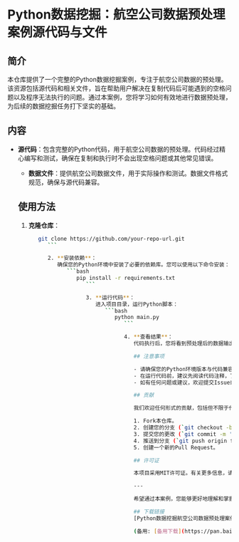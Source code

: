 # Python数据挖掘：航空公司数据预处理案例源代码与文件

## 简介

本仓库提供了一个完整的Python数据挖掘案例，专注于航空公司数据的预处理。该资源包括源代码和相关文件，旨在帮助用户解决在复制代码后可能遇到的空格问题以及程序无法执行的问题。通过本案例，您将学习如何有效地进行数据预处理，为后续的数据挖掘任务打下坚实的基础。

## 内容

- **源代码**：包含完整的Python代码，用于航空公司数据的预处理。代码经过精心编写和测试，确保在复制和执行时不会出现空格问题或其他常见错误。

  - **数据文件**：提供航空公司数据文件，用于实际操作和测试。数据文件格式规范，确保与源代码兼容。

  ## 使用方法

  1. **克隆仓库**：
     ```bash
        git clone https://github.com/your-repo-url.git
           ```

           2. **安装依赖**：
              确保您的Python环境中安装了必要的依赖库。您可以使用以下命令安装：
                 ```bash
                    pip install -r requirements.txt
                       ```

                       3. **运行代码**：
                          进入项目目录，运行Python脚本：
                             ```bash
                                python main.py
                                   ```

                                   4. **查看结果**：
                                      代码执行后，您将看到预处理后的数据输出，以及相关的统计信息和可视化结果。

                                      ## 注意事项

                                      - 请确保您的Python环境版本与代码兼容。
                                      - 在运行代码前，建议先阅读代码注释，了解每个步骤的具体操作。
                                      - 如有任何问题或建议，欢迎提交Issue或Pull Request。

                                      ## 贡献

                                      我们欢迎任何形式的贡献，包括但不限于代码优化、文档改进、新功能开发等。请遵循以下步骤：

                                      1. Fork本仓库。
                                      2. 创建您的分支 (`git checkout -b feature/your-feature`)。
                                      3. 提交您的更改 (`git commit -m 'Add some feature'`)。
                                      4. 推送到分支 (`git push origin feature/your-feature`)。
                                      5. 创建一个新的Pull Request。

                                      ## 许可证

                                      本项目采用MIT许可证。有关更多信息，请参阅[LICENSE](LICENSE)文件。

                                      ---

                                      希望通过本案例，您能够更好地理解和掌握Python数据挖掘中的数据预处理技术。如果您有任何问题或建议，请随时联系我们。

                                      ## 下载链接
                                      [Python数据挖掘航空公司数据预处理案例源代码与文件](https://pan.quark.cn/s/05a02199b69d) 

                                      (备用: [备用下载](https://pan.baidu.com/s/1kF8YSEE0PAbShhoDXaQHDA?pwd=1234))
